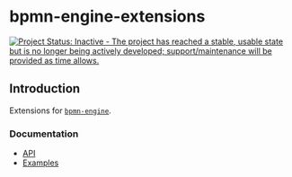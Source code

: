 bpmn-engine-extensions
======================

[![Project Status: Inactive - The project has reached a stable, usable state but is no longer being actively developed; support/maintenance will be provided as time allows.](http://www.repostatus.org/badges/latest/inactive.svg)](http://www.repostatus.org/#inactive)

## Introduction

Extensions for [`bpmn-engine`](https://github.com/paed01/bpmn-engine).

### Documentation
- [API](/API.md)
- [Examples](/docs/Examples.md)


